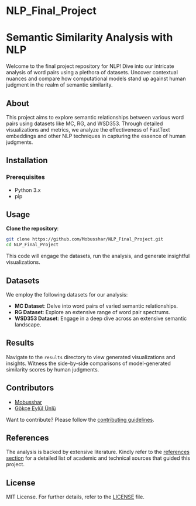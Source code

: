 # NLP_Final_Project

# Semantic Similarity Analysis with NLP

Welcome to the final project repository for NLP! Dive into our intricate analysis of word pairs using a plethora of datasets. Uncover contextual nuances and compare how computational models stand up against human judgment in the realm of semantic similarity.


## About

This project aims to explore semantic relationships between various word pairs using datasets like MC, RG, and WSD353. Through detailed visualizations and metrics, we analyze the effectiveness of FastText embeddings and other NLP techniques in capturing the essence of human judgments.

## Installation

### Prerequisites

- Python 3.x
- pip

## Usage

**Clone the repository**:

```bash
git clone https://github.com/Mobusshar/NLP_Final_Project.git
cd NLP_Final_Project
```

This code will engage the datasets, run the analysis, and generate insightful visualizations.

## Datasets

We employ the following datasets for our analysis:

- **MC Dataset**: Delve into word pairs of varied semantic relationships.
- **RG Dataset**: Explore an extensive range of word pair spectrums.
- **WSD353 Dataset**: Engage in a deep dive across an extensive semantic landscape.

## Results

Navigate to the `results` directory to view generated visualizations and insights. Witness the side-by-side comparisons of model-generated similarity scores by human judgments.

## Contributors

- [Mobusshar](https://github.com/Mobusshar)
- [Gökçe Eylül Ünlü](https://github.com/EylulTheFairy/NLP)

Want to contribute? Please follow the [contributing guidelines](CONTRIBUTING.md).

## References

The analysis is backed by extensive literature. Kindly refer to the [references section](#) for a detailed list of academic and technical sources that guided this project.

## License

MIT License. For further details, refer to the [LICENSE](LICENSE.md) file.
